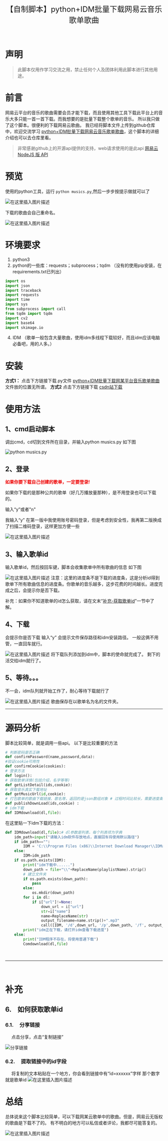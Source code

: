 <center >
<font size="5">【自制脚本】python+IDM批量下载网易云音乐歌单歌曲
</font>
</center>

<br>



<br>

# 声明

> 此脚本仅用作学习交流之用，禁止任何个人及团体利用此脚本进行其他用途。

# 前言
网易云平台的音乐的歌曲需要会员才能下载，而且使用其他工具下载此平台上的音乐大多只能一首一首下载。而我想要的是批量下载整个歌单的音乐。
所以我只做了这个脚本。很便利的下载网易云歌曲。
我已经将脚本文件上传到github仓库中，欢迎交流学习
[python+IDM批量下载网易云音乐歌单歌曲](https://github.com/crayonxin2000/NeteaseCloudPlayListDownload)，这个脚本的详细介绍也可以去仓库里看。


>非常感谢github上的开源api提供的支持，web请求使用的是此api
> [网易云 NodeJS 版 API](https://github.com/Binaryify/NeteaseCloudMusicApi)

# 预览
使用的python工具，运行  `python musics.py`,然后一步步按提示做就可以了

![在这里插入图片描述](https://img-blog.csdnimg.cn/e2f185077fe241ebbdedfe5748a1786c.png?x-oss-process=image/watermark,type_ZmFuZ3poZW5naGVpdGk,shadow_10,text_aHR0cHM6Ly9ibG9nLmNzZG4ubmV0L0NyYXlvbnhpbjIwMDA=,size_16,color_FFFFFF,t_70#pic_center)

下载的歌曲会自己重命名。

![在这里插入图片描述](https://img-blog.csdnimg.cn/c1806f49550f4f8486ccb64b12ec3a96.png?x-oss-process=image/watermark,type_ZmFuZ3poZW5naGVpdGk,shadow_10,text_aHR0cHM6Ly9ibG9nLmNzZG4ubmV0L0NyYXlvbnhpbjIwMDA=,size_16,color_FFFFFF,t_70#pic_center)
# 环境要求

 1. python3
 2. python的一些库：requests；subprocess；tqdm
（没有的使用pip安装，在requirements.txt已列出）
```python
import os
import json
import traceback
import requests
import time
import sys
from subprocess import call
from tqdm import tqdm
import cv2
import base64
import skimage.io
```

 
 4. IDM
（歌单一般包含大量歌曲，使用idm多线程下载较好，而且idm应该电脑必备吧，用的人多。）
# 安装
**方式1：**
 点击下方链接下载.py文件
[python+IDM批量下载网某平台音乐歌单歌曲](https://github.com/crayonxin2000/NeteaseCloudPlayListDownload)
文件放的位置无所谓。
**方式2**
点击下方链接下载
[csdn站下载](https://download.csdn.net/download/Crayonxin2000/21462418)
<br>

# 使用方法

## 1、cmd启动脚本
调出cmd，cd切到文件所在目录，并输入python musics.py
如下图

![python musics.py](https://img-blog.csdnimg.cn/625f8ec8ea524525897e3b50b50423d3.png?x-oss-process=image/watermark,type_ZmFuZ3poZW5naGVpdGk,shadow_10,text_aHR0cHM6Ly9ibG9nLmNzZG4ubmV0L0NyYXlvbnhpbjIwMDA=,size_16,color_FFFFFF,t_70#pic_center)
##  2、登录
<font color="#ee0000">**如果你要下载自己创建的歌单，一定要登录!** </font>

如果你下载的是那种公共的歌单（好几万播放量那种），是不用登录也可以下载的。

输入“y”或者"n"

我输入“y”
在第一版中我使用账号密码登录，但是考虑到安全性，我再第二版换成了扫描二维码登录，这样更加方便一些

![在这里插入图片描述](https://img-blog.csdnimg.cn/2d018c2c0c574e9db537aceb4b98162e.png?x-oss-process=image/watermark,type_ZmFuZ3poZW5naGVpdGk,shadow_10,text_aHR0cHM6Ly9ibG9nLmNzZG4ubmV0L0NyYXlvbnhpbjIwMDA=,size_16,color_FFFFFF,t_70#pic_center)



##  3、输入歌单id
输入歌单id，然后按回车键，脚本会收集歌单中所有歌曲的信息
如下图

![在这里插入图片描述](https://img-blog.csdnimg.cn/b9c1c1480bbe40a889a53f0bfd8c8e3b.png?x-oss-process=image/watermark,type_d3F5LXplbmhlaQ,shadow_50,text_Q1NETiBAQ3JheW9u6ZGr,size_20,color_FFFFFF,t_70,g_se,x_16#pic_center)
注意：这里的进度条不是下载的进度条，这是分析id得到歌单下所有歌曲信息的进度条。你歌单的音乐越多，这步花费的时间越长。进度完成之后，会提示你是否下载。

补充：如果你不知道歌单的id怎么获取，请在文末“[补充-获取歌单id](#getid)”一节中了解。
##  4、下载
会提示你是否下载
输入“y”
会提示文件保存路径和idm安装路径。
一般这俩不用管，一直回车就行。

![在这里插入图片描述](https://img-blog.csdnimg.cn/e994ab66ab624bbab11c772c365b4d6f.png?x-oss-process=image/watermark,type_ZmFuZ3poZW5naGVpdGk,shadow_10,text_aHR0cHM6Ly9ibG9nLmNzZG4ubmV0L0NyYXlvbnhpbjIwMDA=,size_16,color_FFFFFF,t_70#pic_center)
将下载队列添加到idm中，脚本的使命就完成了。
剩下的活交给idm就行了。
## 5、等待。。。
不一会，idm队列就开始工作了，耐心等待下载就行了

![在这里插入图片描述](https://img-blog.csdnimg.cn/8239fb0035fe440fbad2efd744fa8e1f.png?x-oss-process=image/watermark,type_ZmFuZ3poZW5naGVpdGk,shadow_10,text_aHR0cHM6Ly9ibG9nLmNzZG4ubmV0L0NyYXlvbnhpbjIwMDA=,size_16,color_FFFFFF,t_70#pic_center)
歌曲保存在以歌单名为名的文件夹。

<hr>

# 源码分析
脚本比较简单，就是调用一些api。
以下是比较重要的方法

```python
# 判断密码是否正确
def confirmPassword(name,password,data):
#验证cookie可用性
def confirmCookie(cookies):
# 登录方法
def login():
# 获取歌单详情(包括介绍，名字等等)
def getListDetail(ids,cookie):
# 获取音乐真实下载地址
def getMusicUrl(id,cookie):
# 打包歌单的歌曲下载链接、歌名等，返回的是json数组对象 # 过程时间比较长，需要进度条
def publishDownLoad(ids,cookie) :
# idm下载
def IDMdownload(dl,file):
```
在这里贴一下idm下载的方法：

```python
def IDMdownload(dl,file):# dl参数是列表，每个列表项为字典
    idm_path=input("请输入idm软件存放地点，直接回车将使用默认路径")
    if idm_path=="":
        IDM = 'C:\\Program Files (x86)\\Internet Download Manager\\IDMan.exe'
    else:
        IDM=idm_path
    if os.path.exists(IDM):
        print("idm下载中......")
        down_path = file+"\\"+ReplaceName(playlistName).strip()
        # 建立文件夹
        if os.path.exists(down_path):
            pass
        else:
            os.mkdir(down_path)
        for i in dl:
            if i["url"]!=None:
                down_url = i["url"]
                str=i["name"]
                name=ReplaceName(str)
                output_filename=name.strip()+".mp3"
                call([IDM, '/d',down_url, '/p',down_path, '/f', output_filename, '/n', '/a'])
        print("idm正在下载，请打开idm查看下载进度")
    else:
        print("IDM程序不存在，将使用普通下载")
        Comdownload(dl,file)

```
<br/>
<hr/><br/>

# 补充
##  6. <a name='-&nbsp;-&nbsp;如何获取歌单id'></a>  &nbsp; &nbsp;如何获取歌单id 
<div id="getid"></div>

###  6.1. <a name='&nbsp;&nbsp;&nbsp;&nbsp;分享链接'></a>&nbsp;&nbsp;&nbsp;&nbsp;分享链接
&nbsp;&nbsp;&nbsp;&nbsp;&nbsp;点击分享，点击“复制链接”

![分享链接](https://img-blog.csdnimg.cn/e681b4bd52ea4183afc63b6ad7a76475.png?x-oss-process=image/watermark,type_ZmFuZ3poZW5naGVpdGk,shadow_10,text_aHR0cHM6Ly9ibG9nLmNzZG4ubmV0L0NyYXlvbnhpbjIwMDA=,size_16,color_FFFFFF,t_70#pic_center)
###  6.2. <a name='&nbsp;&nbsp;&nbsp;&nbsp;提取链接中的id字段'></a>&nbsp;&nbsp;&nbsp;&nbsp;提取链接中的id字段
&nbsp;&nbsp;&nbsp;&nbsp;&nbsp;将复制的文本粘贴在一个地方，你会看到链接中有“id=xxxxxx”字样
那个数字就是歌单id
![在这里插入图片描述](https://img-blog.csdnimg.cn/3a953924e86d405b8606c625499470a1.png#pic_center)
# 总结
总体说来这个脚本比较简单，可以下载网某云歌单中的歌曲。但是，网易云无版权的歌曲是下载不了的。
有不明白的地方可以私信或者评论，我都尽可能答复的。

![在这里插入图片描述](https://img-blog.csdnimg.cn/13262acf8b634bd0977282ce2cc5dc6d.jpg#pic_center)
